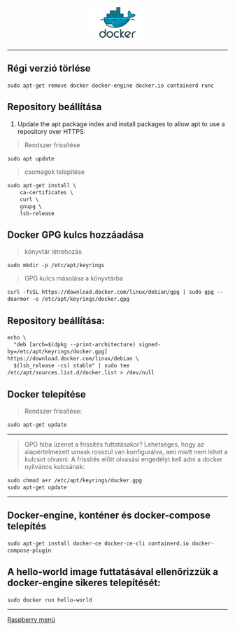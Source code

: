 <h1 align="center">
	<img src="../.pictures/docker_logo.png" alt="Docker logo" width="128"/>
</h1>

---

## Régi verzió törlése

```
sudo apt-get remove docker docker-engine docker.io containerd runc
```

## Repository beállítása

1. Update the apt package index and install packages to allow apt to use a repository over HTTPS:

> Rendszer frissítése

```
sudo apt update
```

> csomagok telepítése

```
sudo apt-get install \
    ca-certificates \
    curl \
    gnupg \
    lsb-release
```

## Docker GPG kulcs hozzáadása

> könyvtár létrehozás

```
sudo mkdir -p /etc/apt/keyrings
```

> GPG kulcs másolása a könyvtárba

```
curl -fsSL https://download.docker.com/linux/debian/gpg | sudo gpg --dearmor -o /etc/apt/keyrings/docker.gpg
```

## Repository beállítása:

```
echo \
  "deb [arch=$(dpkg --print-architecture) signed-by=/etc/apt/keyrings/docker.gpg] https://download.docker.com/linux/debian \
  $(lsb_release -cs) stable" | sudo tee /etc/apt/sources.list.d/docker.list > /dev/null
```  

## Docker telepítése

> Rendszer frissítése:

```
sudo apt-get update
```

---

> GPG hiba üzenet a frissítés futtatásakor?
> Lehetséges, hogy az alapértelmezett umask rosszul van konfigurálva, ami miatt nem lehet a kulcsot olvasni. A frissítés előtt olvasási engedélyt kell adni a docker nyilvános kulcsának:

```
sudo chmod a+r /etc/apt/keyrings/docker.gpg
sudo apt-get update
```

---

## Docker-engine, konténer és docker-compose telepítés

```
sudo apt-get install docker-ce docker-ce-cli containerd.io docker-compose-plugin
```

## A hello-world image futtatásával ellenőrizzük a docker-engine sikeres telepítését:

```
sudo docker run hello-world
```

---

[Raspberry menü](../README.md)

